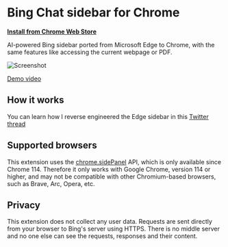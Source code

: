 # Bing Chat sidebar for Chrome

[**Install from Chrome Web Store**](https://chrome.google.com/webstore/detail/bing-sidebar-for-chrome/ncjedehfkpnliaafimjhdjjeggmfmlgf)

AI-powered Bing sidebar ported from Microsoft Edge to Chrome, with the same features like accessing the current webpage or PDF.

![Screenshot](screenshot.png?raw=true)

[Demo video](https://youtu.be/dIZoB1gUbxE)

## How it works

You can learn how I reverse engineered the Edge sidebar in this [Twitter thread](https://threadreaderapp.com/thread/1676175646970740736.html)

## Supported browsers

This extension uses the [chrome.sidePanel](https://developer.chrome.com/docs/extensions/reference/sidePanel/) API, which is only available since Chrome 114. Therefore it only works with Google Chrome, version 114 or higher, and may not be compatible with other Chromium-based browsers, such as Brave, Arc, Opera, etc.

## Privacy

This extension does not collect any user data. Requests are sent directly from your browser to Bing's server using HTTPS. There is no middle server and no one else can see the requests, responses and their content.
